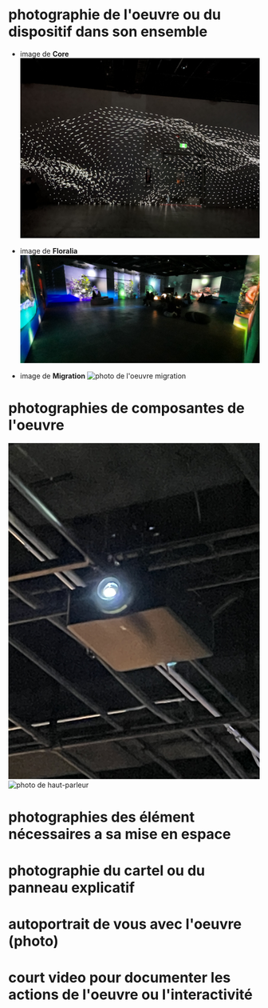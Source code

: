 # photographie de l'oeuvre ou du dispositif dans son ensemble
- image de **Core**
![photo de l'oeuvre core](image_portail_core_.JPG)

- image de **Floralia**
![photo de l'oeuvre floralia](image_portail_floralia.JPG)

- image de **Migration**
![photo de l'oeuvre migration](image_portail_migration.jpeg)
# photographies de composantes de l'oeuvre
 ![photo de projecteur](image_portail_composante_projecteur.JPG)
 ![photo de haut-parleur](image_portail_composante_haut_parleur.JPG)
# photographies des élément nécessaires a sa mise en espace

# photographie du cartel ou du panneau explicatif

# autoportrait de vous avec l'oeuvre (photo)

# court video pour documenter les actions de l'oeuvre ou l'interactivité
